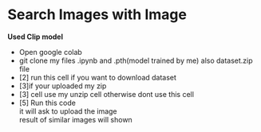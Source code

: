 # Search Images with Image

**Used Clip model**

<ul>
<li>Open google colab</li>
<li>git clone my files .ipynb and .pth(model trained by me) also dataset.zip file</li>
<li>[2] run this cell if you want to download dataset</li>
<li>[3]if your uploaded my zip</li>
<li>[3] cell use my unzip cell otherwise dont use this cell</li>
<li>[5] Run this code <br> it will ask to upload the image <br> result of similar images will shown</li>
</ul>

